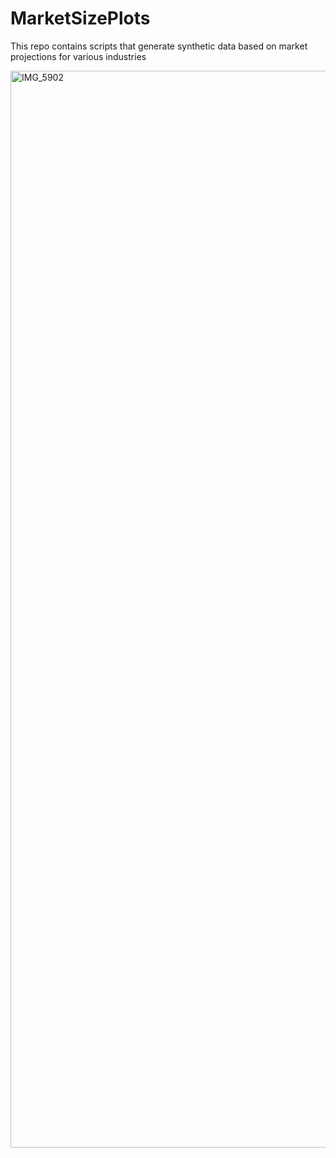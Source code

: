 # MarketSizePlots
This repo contains scripts that generate synthetic data based on market projections for various industries

<img width="1723" alt="IMG_5902" src="https://github.com/user-attachments/assets/fd14fcd9-2524-470f-bbf1-3150649ac752">

